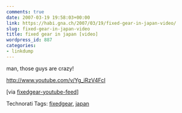```yaml
---
comments: true
date: 2007-03-19 19:58:03+00:00
link: https://habi.gna.ch/2007/03/19/fixed-gear-in-japan-video/
slug: fixed-gear-in-japan-video
title: fixed gear in japan [video]
wordpress_id: 887
categories:
- linkdump
---
```


man, those guys are crazy!

http://www.youtube.com/v/Yg_iRzV4FcI

[via [fixedgear-youtube-feed](http://www.youtube.com/rss/tag/fixed%20gear.rss)]





Technorati Tags: [fixedgear](http://www.technorati.com/tag/fixedgear), [japan](http://www.technorati.com/tag/japan)




